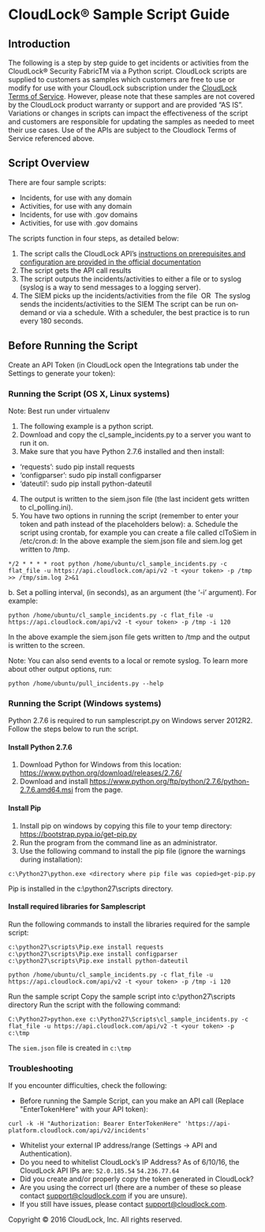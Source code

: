 # CloudLock® Sample Script Guide

## Introduction
The following is a step by step guide to get incidents or activities from the CloudLock®​ ​Security FabricTM via a Python script. CloudLock scripts are supplied to customers as samples which customers are free to use or modify for use with your CloudLock subscription under the [CloudLock Terms of Service](https://www.cloudlock.com/ToS).
However, please note that these samples are not covered by the CloudLock product warranty or support and are provided “AS IS”. Variations or changes in scripts can impact the effectiveness of the script and customers are responsible for updating the samples as needed to meet their use cases. Use of the APIs are subject to the Cloudlock Terms of Service referenced above.

## Script Overview
There are four sample scripts:
* Incidents, for use with any domain
* Activities, for use with any domain
* Incidents, for use with .gov domains
* Activities, for use with .gov domains

The scripts function in four steps, as detailed below:
1. The script calls the CloudLock API’s [instructions on prerequisites and configuration are provided in the official documentation](https://docs.cloudlock.info/docs/introduction-to-api-enterprise)
2. The script gets the API call results
3. The script outputs the incidents/activities to either a file or to syslog (syslog is a way to
send messages to a logging server).
4. The SIEM picks up the incidents/activities from the file
­­­ OR ­­­
The syslog sends the incidents/activities to the SIEM
The script can be run on­demand or via a schedule. With a scheduler, the best practice is to run every 180 seconds.
 
## Before Running the Script
Create an API Token (in CloudLock open the Integrations tab under the Settings to generate your token):

### Running the Script (OS X, Linux systems)
Note: Best run under virtualenv

1. The following example is a python script.
2. Download and copy the cl_sample_incidents.py to a server you want to run it on.
3. Make sure that you have Python 2.7.6 installed and then install:

* ‘requests’: sudo pip install requests
* ‘configparser’: sudo pip install configparser
* ‘dateutil’: sudo pip install python-dateutil

4. The output is written to the siem.json file (the last incident gets written to cl_polling.ini).
5. You have two options in running the script (remember to enter your token and path instead of the placeholders below):
a. Schedule the script using crontab, for example you can create a file called
clToSiem in /etc/cron.d:
In the above example the siem.json file and siem.log get written to /tmp.

```SHELL=/bin/bash
*/2 * * * * root python /home/ubuntu/cl_sample_incidents.py -c flat_file -u https://api.cloudlock.com/api/v2 -t <your token> -p /tmp >> /tmp/sim.log 2>&1
```

b. Set a polling interval, (in seconds), as an argument (the ‘-i’ argument). For example:

```
python /home/ubuntu/cl_sample_incidents.py -c flat_file -u https://api.cloudlock.com/api/v2 -t <your token> -p /tmp -i 120
```
 
In the above example the siem.json​ file gets written to /tmp and the output is
written to the screen.

Note: You can also send events to a local or remote syslog. To learn more about other
output options, run:

```
python /home/ubuntu/pull_incidents.py --help 
```

### Running the Script (Windows systems)
Python 2.7.6 is required to run samplescript.py on Windows server 2012R2. Follow the steps below to run the script.

#### Install Python 2.7.6
1. Download Python for Windows from this location: https://www.python.org/download/releases/2.7.6/
2. Download and install https://www.python.org/ftp/python/2.7.6/python-2.7.6.amd64.msi from the page.

#### Install Pip
1. Install pip on windows by copying this file to your temp directory: https://bootstrap.pypa.io/get-pip.py
2. Run the program from the command line as an administrator.
3. Use the following command to install the pip file (ignore the warnings during installation):
```
c:\Python27\python.exe <directory where pip file was copied>get-pip.py
```
Pip is installed in the c:\python27\scripts directory. 

#### Install required libraries for Samplescript
Run the following commands to install the libraries required for the sample script:

```
c:\python27\scripts\Pip.exe install requests c:\python27\scripts\Pip.exe install configparser c:\python27\scripts\Pip.exe install python-dateutil
```

```
python /home/ubuntu/cl_sample_incidents.py -c flat_file -u https://api.cloudlock.com/api/v2 -t <your token> -p /tmp -i 120
```

Run the sample script
Copy the sample script into c:\python27\scripts directory
Run the script with the following command:
```
C:\Python27>python.exe c:\Python27\Scripts\cl_sample_incidents.py -c flat_file -u https://api.cloudlock.com/api/v2 -t <your token> -p c:\tmp
```

The `siem.json` file is created in `c:\tmp`

### Troubleshooting
If you encounter difficulties, check the following:
* Before running the Sample Script, can you make an API call (Replace "EnterTokenHere" with your API token):
```
curl -k -H "Authorization: Bearer EnterTokenHere" 'https://api­platform.cloudlock.com/api/v2/incidents'
```

* Whitelist your external IP address/range (Settings -> API and Authentication).
* Do you need to whitelist CloudLock’s IP Address? As of 6/10/16, the CloudLock API IPs are: `52.0.185.54`
  `54.236.77.64`
* Did you create and/or properly copy the token generated in CloudLock?
* Are you using the correct url (there are a number of these so please contact support@cloudlock.com if you are unsure).
* If you still have issues, please contact support@cloudlock.com.

Copyright © 2016 CloudLock, Inc. All rights reserved.
